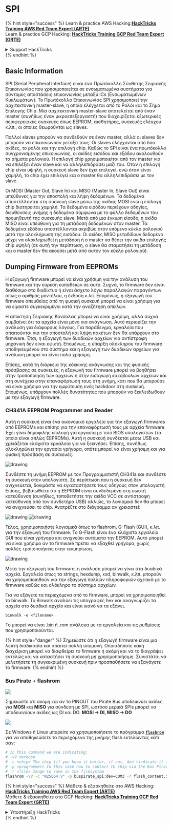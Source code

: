 # SPI

{% hint style="success" %}
Learn & practice AWS Hacking:<img src="/.gitbook/assets/arte.png" alt="" data-size="line">[**HackTricks Training AWS Red Team Expert (ARTE)**](https://training.hacktricks.xyz/courses/arte)<img src="/.gitbook/assets/arte.png" alt="" data-size="line">\
Learn & practice GCP Hacking: <img src="/.gitbook/assets/grte.png" alt="" data-size="line">[**HackTricks Training GCP Red Team Expert (GRTE)**<img src="/.gitbook/assets/grte.png" alt="" data-size="line">](https://training.hacktricks.xyz/courses/grte)

<details>

<summary>Support HackTricks</summary>

* Check the [**subscription plans**](https://github.com/sponsors/carlospolop)!
* **Join the** 💬 [**Discord group**](https://discord.gg/hRep4RUj7f) or the [**telegram group**](https://t.me/peass) or **follow** us on **Twitter** 🐦 [**@hacktricks\_live**](https://twitter.com/hacktricks\_live)**.**
* **Share hacking tricks by submitting PRs to the** [**HackTricks**](https://github.com/carlospolop/hacktricks) and [**HackTricks Cloud**](https://github.com/carlospolop/hacktricks-cloud) github repos.

</details>
{% endhint %}

## Basic Information

SPI (Serial Peripheral Interface) είναι ένα Πρωτόκολλο Σύνθετης Σειριακής Επικοινωνίας που χρησιμοποιείται σε ενσωματωμένα συστήματα για σύντομες αποστάσεις επικοινωνίας μεταξύ ICs (Ενσωματωμένων Κυκλωμάτων). Το Πρωτόκολλο Επικοινωνίας SPI χρησιμοποιεί την αρχιτεκτονική master-slave, η οποία ελέγχεται από το Ρολόι και το Σήμα Επιλογής Chip. Μια αρχιτεκτονική master-slave αποτελείται από έναν master (συνήθως έναν μικροεπεξεργαστή) που διαχειρίζεται εξωτερικές περιφερειακές συσκευές όπως EEPROM, αισθητήρες, συσκευές ελέγχου κ.λπ., οι οποίες θεωρούνται ως slaves.

Πολλοί slaves μπορούν να συνδεθούν σε έναν master, αλλά οι slaves δεν μπορούν να επικοινωνούν μεταξύ τους. Οι slaves ελέγχονται από δύο ακίδες, το ρολόι και την επιλογή chip. Καθώς το SPI είναι ένα πρωτόκολλο συγχρονισμένης επικοινωνίας, οι ακίδες εισόδου και εξόδου ακολουθούν τα σήματα ρολογιού. Η επιλογή chip χρησιμοποιείται από τον master για να επιλέξει έναν slave και να αλληλεπιδράσει μαζί του. Όταν η επιλογή chip είναι υψηλή, η συσκευή slave δεν έχει επιλεγεί, ενώ όταν είναι χαμηλή, το chip έχει επιλεγεί και ο master θα αλληλεπιδράσει με τον slave.

Οι MOSI (Master Out, Slave In) και MISO (Master In, Slave Out) είναι υπεύθυνες για την αποστολή και λήψη δεδομένων. Τα δεδομένα αποστέλλονται στη συσκευή slave μέσω της ακίδας MOSI ενώ η επιλογή chip διατηρείται χαμηλή. Τα δεδομένα εισόδου περιέχουν οδηγίες, διευθύνσεις μνήμης ή δεδομένα σύμφωνα με το φύλλο δεδομένων του προμηθευτή της συσκευής slave. Μετά από μια έγκυρη είσοδο, η ακίδα MISO είναι υπεύθυνη για τη μετάδοση δεδομένων στον master. Τα δεδομένα εξόδου αποστέλλονται ακριβώς στον επόμενο κύκλο ρολογιού μετά την ολοκλήρωση της εισόδου. Οι ακίδες MISO μεταδίδουν δεδομένα μέχρι να ολοκληρωθεί η μετάδοση ή ο master να θέσει την ακίδα επιλογής chip υψηλή (σε αυτή την περίπτωση, ο slave θα σταματήσει τη μετάδοση και ο master δεν θα ακούσει μετά από αυτόν τον κύκλο ρολογιού).

## Dumping Firmware from EEPROMs

Η εξαγωγή firmware μπορεί να είναι χρήσιμη για την ανάλυση του firmware και την εύρεση ευπαθειών σε αυτό. Συχνά, το firmware δεν είναι διαθέσιμο στο διαδίκτυο ή είναι άσχετο λόγω παραλλαγών παραγόντων όπως ο αριθμός μοντέλου, η έκδοση κ.λπ. Επομένως, η εξαγωγή του firmware απευθείας από τη φυσική συσκευή μπορεί να είναι χρήσιμη για να είμαστε συγκεκριμένοι κατά την αναζήτηση απειλών.

Η απόκτηση Σειριακής Κονσόλας μπορεί να είναι χρήσιμη, αλλά συχνά συμβαίνει ότι τα αρχεία είναι μόνο για ανάγνωση. Αυτό περιορίζει την ανάλυση για διάφορους λόγους. Για παράδειγμα, εργαλεία που απαιτούνται για την αποστολή και λήψη πακέτων δεν θα υπάρχουν στο firmware. Έτσι, η εξαγωγή των δυαδικών αρχείων για αντίστροφη μηχανική δεν είναι εφικτή. Επομένως, η ύπαρξη ολόκληρου του firmware αποθηκευμένου στο σύστημα και η εξαγωγή των δυαδικών αρχείων για ανάλυση μπορεί να είναι πολύ χρήσιμη.

Επίσης, κατά τη διάρκεια της κόκκινης ανάγνωσης και της φυσικής πρόσβασης σε συσκευές, η εξαγωγή του firmware μπορεί να βοηθήσει στην τροποποίηση των αρχείων ή στην εισαγωγή κακόβουλων αρχείων και στη συνέχεια στην επαναφόρτωσή τους στη μνήμη, κάτι που θα μπορούσε να είναι χρήσιμο για την εμφύτευση ενός backdoor στη συσκευή. Επομένως, υπάρχουν πολλές δυνατότητες που μπορούν να ξεκλειδωθούν με την εξαγωγή firmware.

### CH341A EEPROM Programmer and Reader

Αυτή η συσκευή είναι ένα οικονομικό εργαλείο για την εξαγωγή firmwares από EEPROMs και επίσης για την επαναφόρτωσή τους με αρχεία firmware. Έχει γίνει δημοφιλής επιλογή για εργασία με τσιπ BIOS υπολογιστών (τα οποία είναι απλώς EEPROMs). Αυτή η συσκευή συνδέεται μέσω USB και χρειάζεται ελάχιστα εργαλεία για να ξεκινήσει. Επίσης, συνήθως ολοκληρώνει την εργασία γρήγορα, οπότε μπορεί να είναι χρήσιμη και για φυσική πρόσβαση σε συσκευές.

![drawing](../../.gitbook/assets/board\_image\_ch341a.jpg)

Συνδέστε τη μνήμη EEPROM με τον Προγραμματιστή CH341a και συνδέστε τη συσκευή στον υπολογιστή. Σε περίπτωση που η συσκευή δεν ανιχνεύεται, δοκιμάστε να εγκαταστήσετε τους οδηγούς στον υπολογιστή. Επίσης, βεβαιωθείτε ότι η EEPROM είναι συνδεδεμένη στη σωστή κατεύθυνση (συνήθως, τοποθετήστε την ακίδα VCC σε αντίστροφη κατεύθυνση από τον συνδετήρα USB) αλλιώς, το λογισμικό δεν θα μπορεί να ανιχνεύσει το chip. Ανατρέξτε στο διάγραμμα αν χρειαστεί:

![drawing](../../.gitbook/assets/connect\_wires\_ch341a.jpg) ![drawing](../../.gitbook/assets/eeprom\_plugged\_ch341a.jpg)

Τέλος, χρησιμοποιήστε λογισμικά όπως το flashrom, G-Flash (GUI), κ.λπ. για την εξαγωγή του firmware. Το G-Flash είναι ένα ελάχιστο εργαλείο GUI που είναι γρήγορο και ανιχνεύει αυτόματα την EEPROM. Αυτό μπορεί να είναι χρήσιμο αν το firmware πρέπει να εξαχθεί γρήγορα, χωρίς πολλές τροποποιήσεις στην τεκμηρίωση.

![drawing](../../.gitbook/assets/connected\_status\_ch341a.jpg)

Μετά την εξαγωγή του firmware, η ανάλυση μπορεί να γίνει στα δυαδικά αρχεία. Εργαλεία όπως τα strings, hexdump, xxd, binwalk, κ.λπ. μπορούν να χρησιμοποιηθούν για την εξαγωγή πολλών πληροφοριών σχετικά με το firmware καθώς και ολόκληρο το σύστημα αρχείων.

Για να εξάγετε τα περιεχόμενα από το firmware, μπορεί να χρησιμοποιηθεί το binwalk. Το Binwalk αναλύει τις υπογραφές hex και αναγνωρίζει τα αρχεία στο δυαδικό αρχείο και είναι ικανό να τα εξάγει.
```
binwalk -e <filename>
```
Το μπορεί να είναι .bin ή .rom ανάλογα με τα εργαλεία και τις ρυθμίσεις που χρησιμοποιούνται.

{% hint style="danger" %}
Σημειώστε ότι η εξαγωγή firmware είναι μια λεπτή διαδικασία και απαιτεί πολλή υπομονή. Οποιαδήποτε κακή διαχείριση μπορεί να διαφθείρει το firmware ή ακόμη και να το διαγράψει εντελώς και να καταστήσει τη συσκευή μη χρησιμοποιήσιμη. Συνιστάται να μελετήσετε τη συγκεκριμένη συσκευή πριν προσπαθήσετε να εξαγάγετε το firmware.
{% endhint %}

### Bus Pirate + flashrom

![](<../../.gitbook/assets/image (910).png>)

Σημειώστε ότι ακόμη και αν το PINOUT του Pirate Bus υποδεικνύει ακίδες για **MOSI** και **MISO** για σύνδεση με SPI, ωστόσο μερικά SPIs μπορεί να υποδεικνύουν ακίδες ως DI και DO. **MOSI -> DI, MISO -> DO**

![](<../../.gitbook/assets/image (360).png>)

Σε Windows ή Linux μπορείτε να χρησιμοποιήσετε το πρόγραμμα [**`flashrom`**](https://www.flashrom.org/Flashrom) για να αποθηκεύσετε το περιεχόμενο της μνήμης flash εκτελώντας κάτι σαν:
```bash
# In this command we are indicating:
# -VV Verbose
# -c <chip> The chip (if you know it better, if not, don'tindicate it and the program might be able to find it)
# -p <programmer> In this case how to contact th chip via the Bus Pirate
# -r <file> Image to save in the filesystem
flashrom -VV -c "W25Q64.V" -p buspirate_spi:dev=COM3 -r flash_content.img
```
{% hint style="success" %}
Μάθετε & εξασκηθείτε στο AWS Hacking:<img src="/.gitbook/assets/arte.png" alt="" data-size="line">[**HackTricks Training AWS Red Team Expert (ARTE)**](https://training.hacktricks.xyz/courses/arte)<img src="/.gitbook/assets/arte.png" alt="" data-size="line">\
Μάθετε & εξασκηθείτε στο GCP Hacking: <img src="/.gitbook/assets/grte.png" alt="" data-size="line">[**HackTricks Training GCP Red Team Expert (GRTE)**<img src="/.gitbook/assets/grte.png" alt="" data-size="line">](https://training.hacktricks.xyz/courses/grte)

<details>

<summary>Υποστήριξη HackTricks</summary>

* Ελέγξτε τα [**σχέδια συνδρομής**](https://github.com/sponsors/carlospolop)!
* **Εγγραφείτε στην** 💬 [**ομάδα Discord**](https://discord.gg/hRep4RUj7f) ή στην [**ομάδα telegram**](https://t.me/peass) ή **ακολουθήστε** μας στο **Twitter** 🐦 [**@hacktricks\_live**](https://twitter.com/hacktricks\_live)**.**
* **Μοιραστείτε κόλπα hacking υποβάλλοντας PRs στα** [**HackTricks**](https://github.com/carlospolop/hacktricks) και [**HackTricks Cloud**](https://github.com/carlospolop/hacktricks-cloud) github repos.

</details>
{% endhint %}

